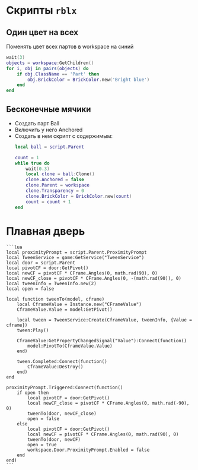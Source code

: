 # Скрипты `rblx`

## Один цвет на всех

Поменять цвет всех партов в workspace на синий
```lua
wait(3)
objects = workspace:GetChildren()
for i, obj in pairs(objects) do
	if obj.ClassName == 'Part' then
		obj.BrickColor = BrickColor.new('Bright blue')
	end
end
```

## Бесконечные мячики

- Создать парт Ball 
- Включить у него Anchored
- Создать в нем скрипт с содержимым:
	```lua
	local ball = script.Parent

	count = 1
	while true do
		wait(0.3)
		local clone = ball:Clone()
		clone.Anchored = false
		clone.Parent = workspace
		clone.Transparency = 0
		clone.BrickColor = BrickColor.new(count)
		count = count + 1
	end
	```

# Плавная дверь
````{toggle}
```lua
local proximityPrompt = script.Parent.ProximityPrompt
local TweenService = game:GetService("TweenService")
local door = script.Parent
local pivotCF = door:GetPivot()
local newCF = pivotCF * CFrame.Angles(0, math.rad(90), 0)
local newCF_close = pivotCF * CFrame.Angles(0, -(math.rad(90)), 0)
local tweenInfo = TweenInfo.new(2)
local open = false

local function tweenTo(model, cframe)
	local CframeValue = Instance.new("CFrameValue")
	CframeValue.Value = model:GetPivot()

	local tween = TweenService:Create(CframeValue, tweenInfo, {Value = cframe})
	tween:Play()

	CframeValue:GetPropertyChangedSignal("Value"):Connect(function()
		model:PivotTo(CframeValue.Value)
	end)

	tween.Completed:Connect(function()
		CframeValue:Destroy()
	end)
end

proximityPrompt.Triggered:Connect(function() 
	if open then
		local pivotCF = door:GetPivot()
		local newCF_close = pivotCF * CFrame.Angles(0, math.rad(-90), 0)
		tweenTo(door, newCF_close)
		open = false
	else
		local pivotCF = door:GetPivot()
		local newCF = pivotCF * CFrame.Angles(0, math.rad(90), 0)
		tweenTo(door, newCF)
		open = true
		workspace.Door.ProximityPrompt.Enabled = false
	end
end)
```
````